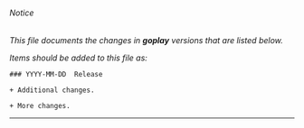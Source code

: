 ###### Notice

*This file documents the changes in **goplay** versions that are listed below.*

*Items should be added to this file as:*

	### YYYY-MM-DD  Release

	+ Additional changes.

	+ More changes.

* * *


